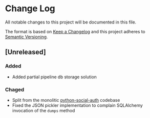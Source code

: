 # Change Log

All notable changes to this project will be documented in this file.

The format is based on [Keep a Changelog](http://keepachangelog.com/)
and this project adheres to [Semantic Versioning](http://semver.org/).

## [Unreleased]

### Added
- Added partial pipeline db storage solution

### Chaged
- Split from the monolitic [python-social-auth](https://github.com/omab/python-social-auth)
  codebase
- Fixed the JSON pickler implementation to complain SQLAlchemy
  invocation of the `dumps` method
